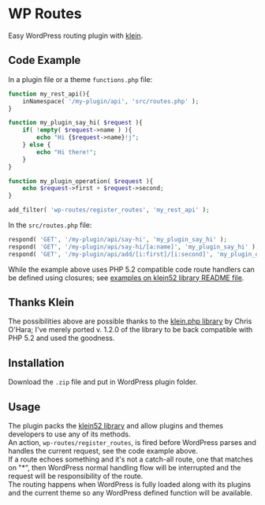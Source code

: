# WP Routes

Easy WordPress routing plugin with [klein](https://github.com/lucatume/klein52).

## Code Example
In a plugin file or a theme `functions.php` file:

```php
function my_rest_api(){
	inNamespace( '/my-plugin/api', 'src/routes.php' );
}

function my_plugin_say_hi( $request ){
	if( !empty( $request->name ) ){
		echo "Hi {$request->name}!j";
	} else {
		echo "Hi there!";
	}
}

function my_plugin_operation( $request ){
	echo $request->first + $request->second;
}

add_filter( 'wp-routes/register_routes', 'my_rest_api' );
```

In the `src/routes.php` file:

```php
respond( 'GET', '/my-plugin/api/say-hi', 'my_plugin_say_hi' );
respond( 'GET', '/my-plugin/api/say-hi/[a:name]', 'my_plugin_say_hi' );
respond( 'GET', '/my-plugin/api/add/[i:first]/[i:second]', 'my_plugin_operation' );
```

While the example above uses PHP 5.2 compatible code route handlers can be defined using closures; see [examples on klein52 library README file](https://github.com/lucatume/klein52).
	
## Thanks Klein
The possibilities above are possible thanks to the [klein.php library](https://github.com/chriso/klein.php) by Chris O'Hara; I've merely ported v. 1.2.0 of the library to be back compatible with PHP 5.2 and used the goodness.  

## Installation
Download the `.zip` file and put in WordPress plugin folder.
	
## Usage
The plugin packs the [klein52 library](https://github.com/lucatume/klein52) and allow plugins and themes developers to use any of its methods.  
An action, `wp-routes/register_routes`, is fired before WordPress parses and handles the current request, see the code example above.  
If a route echoes something and it's not a catch-all route, one that matches on "*", then WordPress normal handling flow will be interrupted and the request will be responsibility of the route.  
The routing happens when WordPress is fully loaded along with its plugins and the current theme so any WordPress defined function will be available.
